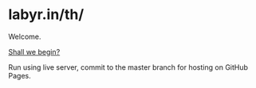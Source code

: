 # labyr.in/th/

Welcome. 

[Shall we begin?](http://labyr.in/th/)

Run using live server, commit to the master branch for hosting on GitHub Pages.